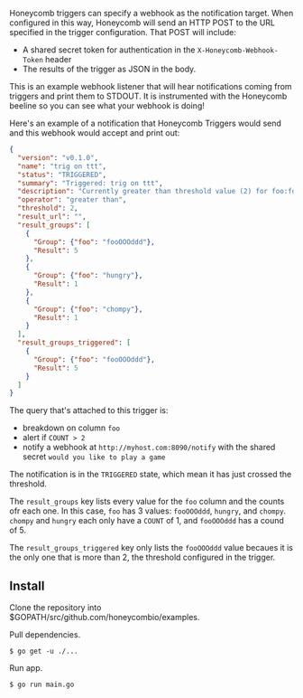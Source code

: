 Honeycomb triggers can specify a webhook as the notification target. When configured in this way, Honeycomb will send an HTTP POST to the URL specified in the trigger configuration. That POST will include:

* A shared secret token for authentication in the `X-Honeycomb-Webhook-Token` header
* The results of the trigger as JSON in the body.

This is an example webhook listener that will hear notifications coming from triggers and print them to STDOUT. It is instrumented with the Honeycomb beeline so you can see what your webhook is doing!

Here's an example of a notification that Honeycomb Triggers would send and this webhook would accept and print out:

```json
{
  "version": "v0.1.0",
  "name": "trig on ttt",
  "status": "TRIGGERED",
  "summary": "Triggered: trig on ttt",
  "description": "Currently greater than threshold value (2) for foo:fooOOOddd (value 5)",
  "operator": "greater than",
  "threshold": 2,
  "result_url": "",
  "result_groups": [
    {
      "Group": {"foo": "fooOOOddd"},
      "Result": 5
    },
    {
      "Group": {"foo": "hungry"},
      "Result": 1
    },
    {
      "Group": {"foo": "chompy"},
      "Result": 1
    }
  ],
  "result_groups_triggered": [
    {
      "Group": {"foo": "fooOOOddd"},
      "Result": 5
    }
  ]
}
```

The query that's attached to this trigger is:
* breakdown on column `foo`
* alert if `COUNT > 2`
* notify a webhook at `http://myhost.com:8090/notify` with the shared secret `would you like to play a game`

The notification is in the `TRIGGERED` state, which mean it has just crossed the threshold.

The `result_groups` key lists every value for the `foo` column and the counts ofr each one. In this case, `foo` has 3 values: `fooOOOddd`, `hungry`, and `chompy`. `chompy` and `hungry` each only have a `COUNT` of 1, and `fooOOOddd` has a cound of 5.

The `result_groups_triggered` key only lists the `fooOOOddd` value becaues it is the only one that is more than 2, the threshold configured in the trigger.

## Install

Clone the repository into $GOPATH/src/github.com/honeycombio/examples.

Pull dependencies.

    $ go get -u ./...

Run app.

    $ go run main.go
